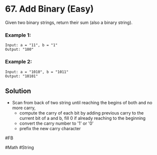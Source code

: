 # 67. Add Binary (Easy)

Given two binary strings, return their sum (also a binary string).

### Example 1:
```
Input: a = "11", b = "1"
Output: "100"
```

### Example 2:
```
Input: a = "1010", b = "1011"
Output: "10101"
```

## Solution
- Scan from back of two string until reaching the begins of both and no more carry,
  - compute the carry of each bit by adding previous carry to the current bit of a and b, fill 0 if already reaching to the beginning
  - convert the carry number to '1' or '0'
  - prefix the new carry character

#FB

#Math #String
